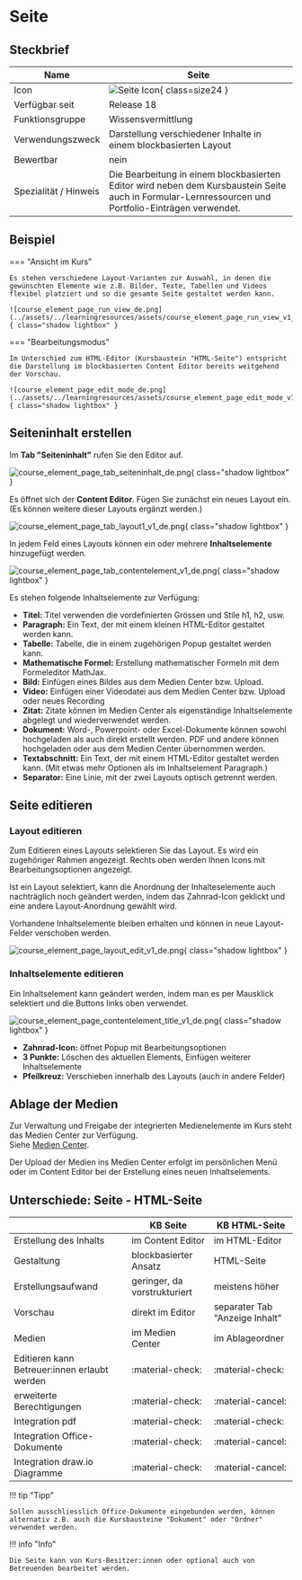 # Seite

## Steckbrief

Name | Seite
---------|----------
Icon | ![Seite Icon](assets/page.png){ class=size24  }
Verfügbar seit | Release 18
Funktionsgruppe | Wissensvermittlung
Verwendungszweck | Darstellung verschiedener Inhalte in einem blockbasierten Layout
Bewertbar | nein
Spezialität / Hinweis | Die Bearbeitung in einem blockbasierten Editor wird neben dem Kursbaustein Seite auch in Formular-Lernressourcen und Portfolio-Einträgen verwendet.

## Beispiel

=== "Ansicht im Kurs"
    
    Es stehen verschiedene Layout-Varianten zur Auswahl, in denen die gewünschten Elemente wie z.B. Bilder, Texte, Tabellen und Videos flexibel platziert und so die gesamte Seite gestaltet werden kann. 

    ![course_element_page_run_view_de.png](../assets/../learningresources/assets/course_element_page_run_view_v1_de.png){ class="shadow lightbox" }

=== "Bearbeitungsmodus"

    Im Unterschied zum HTML-Editor (Kursbaustein "HTML-Seite") entspricht die Darstellung im blockbasierten Content Editor bereits weitgehend der Vorschau.

    ![course_element_page_edit_mode_de.png](../assets/../learningresources/assets/course_element_page_edit_mode_v1_de.png){ class="shadow lightbox" }



## Seiteninhalt erstellen

Im **Tab "Seiteninhalt"** rufen Sie den Editor auf.

![course_element_page_tab_seiteninhalt_de.png](assets/course_element_page_tab_seiteninhalt_v1_de.png){ class="shadow lightbox" }

Es öffnet sich der **Content Editor**. Fügen Sie zunächst ein neues Layout ein. (Es können weitere dieser Layouts ergänzt werden.)

![course_element_page_tab_layout1_v1_de.png](assets/course_element_page_tab_layout1_v1_de.png){ class="shadow lightbox" }

In jedem Feld eines Layouts können ein oder mehrere **Inhaltselemente** hinzugefügt werden.

![course_element_page_tab_contentelement_v1_de.png](assets/course_element_page_tab_contentelement_v1_de.png){ class="shadow lightbox" }

Es stehen folgende Inhaltselemente zur Verfügung:

* **Titel:** Titel verwenden die vordefinierten Grössen und Stile h1, h2, usw.
* **Paragraph:** Ein Text, der mit einem kleinen HTML-Editor gestaltet werden kann.
* **Tabelle:** Tabelle, die in einem zugehörigen Popup gestaltet werden kann.
* **Mathematische Formel:** Erstellung mathematischer Formeln mit dem Formeleditor MathJax.
* **Bild:** Einfügen eines Bildes aus dem Medien Center bzw. Upload.
* **Video:** Einfügen einer Videodatei aus dem Medien Center bzw. Upload oder neues Recording
* **Zitat:** Zitate können im Medien Center als eigenständige Inhaltselemente abgelegt und wiederverwendet werden.
* **Dokument:** Word-, Powerpoint- oder Excel-Dokumente können sowohl hochgeladen als auch direkt erstellt werden. PDF und andere können hochgeladen oder aus dem Medien Center übernommen werden.
* **Textabschnitt:** Ein Text, der mit einem HTML-Editor gestaltet werden kann. (Mit etwas mehr Optionen als im Inhaltselement Paragraph.)
* **Separator:** Eine Linie, mit der zwei Layouts optisch getrennt werden. 


## Seite editieren

### Layout editieren

Zum Editieren eines Layouts selektieren Sie das Layout. Es wird ein zugehöriger Rahmen angezeigt. Rechts oben werden Ihnen Icons mit Bearbeitungsoptionen angezeigt.

Ist ein Layout selektiert, kann die Anordnung der Inhalteselemente auch nachträglich noch geändert werden, indem das Zahnrad-Icon geklickt und eine andere Layout-Anordnung gewählt wird.

Vorhandene Inhaltselemente bleiben erhalten und können in neue Layout-Felder verschoben werden.

![course_element_page_layout_edit_v1_de.png](assets/course_element_page_layout_edit_v1_de.png){ class="shadow lightbox" }


### Inhaltselemente editieren

Ein Inhaltselement kann geändert werden, indem man es per Mausklick selektiert und die Buttons links oben verwendet.

![course_element_page_contentelement_title_v1_de.png](assets/course_element_page_contentelement_title_v1_de.png){ class="shadow lightbox" }

* **Zahnrad-Icon:** öffnet Popup mit Bearbeitungsoptionen
* **3 Punkte:** Löschen des aktuellen Elements, Einfügen weiterer Inhaltselemente 
* **Pfeilkreuz:** Verschieben innerhalb des Layouts (auch in andere Felder)




## Ablage der Medien

Zur Verwaltung und Freigabe der integrierten Medienelemente im Kurs steht das Medien Center zur Verfügung.<br>
Siehe [Medien Center](https://docs.openolat.org/de/manual_user/personal_menu/Media_Center/#dokument-hinzufugen).

Der Upload der Medien ins Medien Center erfolgt im persönlichen Menü oder im Content Editor bei der Erstellung eines neuen Inhaltselements.



## Unterschiede: Seite - HTML-Seite


|                        | KB Seite                       | KB HTML-Seite                  |
| -----------------------| ------------------------------ | ------------------------------ |
| Erstellung des Inhalts | im Content Editor              | im HTML-Editor                 |
| Gestaltung             | blockbasierter Ansatz          | HTML-Seite                     |
| Erstellungsaufwand     | geringer, da vorstrukturiert   | meistens höher                 |
| Vorschau               | direkt im Editor               | separater Tab "Anzeige Inhalt" |
| Medien                 | im Medien Center               | im Ablageordner                |
| Editieren kann Betreuer:innen erlaubt werden  | :material-check: | :material-check:      |
| erweiterte Berechtigungen                     | :material-check: | :material-cancel:     |
| Integration pdf        | :material-check:               | :material-check:               |
| Integration Office-Dokumente | :material-check:         | :material-cancel:              |
| Integration draw.io Diagramme        | :material-check: | :material-cancel:     |



!!! tip "Tipp"

    Sollen ausschliesslich Office-Dokumente eingebunden werden, können alternativ z.B. auch die Kursbausteine "Dokument" oder "Ordner" verwendet werden.


!!! info "Info"

    Die Seite kann von Kurs-Besitzer:innen oder optional auch von Betreuenden bearbeitet werden.

